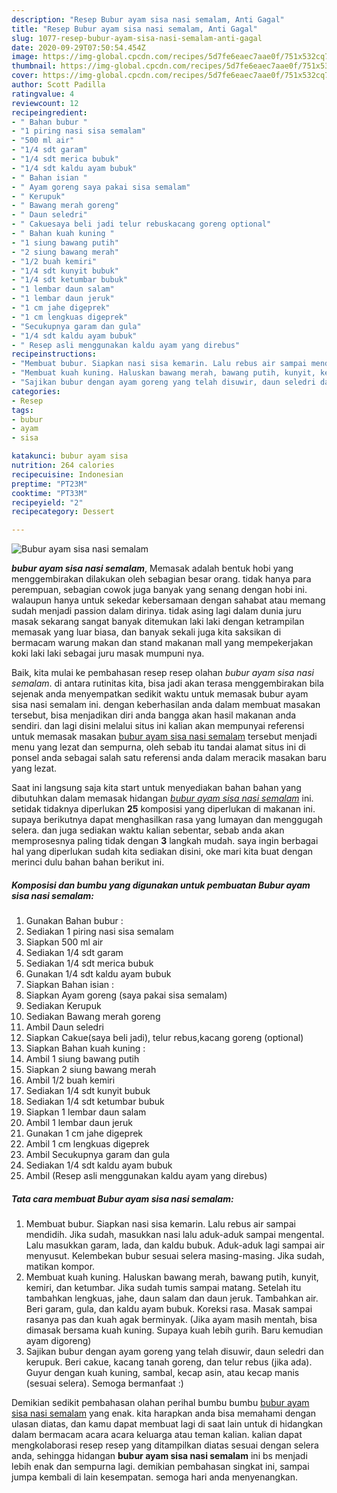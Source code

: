 ```yaml
---
description: "Resep Bubur ayam sisa nasi semalam, Anti Gagal"
title: "Resep Bubur ayam sisa nasi semalam, Anti Gagal"
slug: 1077-resep-bubur-ayam-sisa-nasi-semalam-anti-gagal
date: 2020-09-29T07:50:54.454Z
image: https://img-global.cpcdn.com/recipes/5d7fe6eaec7aae0f/751x532cq70/bubur-ayam-sisa-nasi-semalam-foto-resep-utama.jpg
thumbnail: https://img-global.cpcdn.com/recipes/5d7fe6eaec7aae0f/751x532cq70/bubur-ayam-sisa-nasi-semalam-foto-resep-utama.jpg
cover: https://img-global.cpcdn.com/recipes/5d7fe6eaec7aae0f/751x532cq70/bubur-ayam-sisa-nasi-semalam-foto-resep-utama.jpg
author: Scott Padilla
ratingvalue: 4
reviewcount: 12
recipeingredient:
- " Bahan bubur "
- "1 piring nasi sisa semalam"
- "500 ml air"
- "1/4 sdt garam"
- "1/4 sdt merica bubuk"
- "1/4 sdt kaldu ayam bubuk"
- " Bahan isian "
- " Ayam goreng saya pakai sisa semalam"
- " Kerupuk"
- " Bawang merah goreng"
- " Daun seledri"
- " Cakuesaya beli jadi telur rebuskacang goreng optional"
- " Bahan kuah kuning "
- "1 siung bawang putih"
- "2 siung bawang merah"
- "1/2 buah kemiri"
- "1/4 sdt kunyit bubuk"
- "1/4 sdt ketumbar bubuk"
- "1 lembar daun salam"
- "1 lembar daun jeruk"
- "1 cm jahe digeprek"
- "1 cm lengkuas digeprek"
- "Secukupnya garam dan gula"
- "1/4 sdt kaldu ayam bubuk"
- " Resep asli menggunakan kaldu ayam yang direbus"
recipeinstructions:
- "Membuat bubur. Siapkan nasi sisa kemarin. Lalu rebus air sampai mendidih. Jika sudah, masukkan nasi lalu aduk-aduk sampai mengental. Lalu masukkan garam, lada, dan kaldu bubuk. Aduk-aduk lagi sampai air menyusut. Kelembekan bubur sesuai selera masing-masing. Jika sudah, matikan kompor."
- "Membuat kuah kuning. Haluskan bawang merah, bawang putih, kunyit, kemiri, dan ketumbar. Jika sudah tumis sampai matang. Setelah itu tambahkan lengkuas, jahe, daun salam dan daun jeruk. Tambahkan air. Beri garam, gula, dan kaldu ayam bubuk. Koreksi rasa. Masak sampai rasanya pas dan kuah agak berminyak. (Jika ayam masih mentah, bisa dimasak bersama kuah kuning. Supaya kuah lebih gurih. Baru kemudian ayam digoreng)"
- "Sajikan bubur dengan ayam goreng yang telah disuwir, daun seledri dan kerupuk. Beri cakue, kacang tanah goreng, dan telur rebus (jika ada). Guyur dengan kuah kuning, sambal, kecap asin, atau kecap manis (sesuai selera). Semoga bermanfaat :)"
categories:
- Resep
tags:
- bubur
- ayam
- sisa

katakunci: bubur ayam sisa 
nutrition: 264 calories
recipecuisine: Indonesian
preptime: "PT23M"
cooktime: "PT33M"
recipeyield: "2"
recipecategory: Dessert

---
```



![Bubur ayam sisa nasi semalam](https://img-global.cpcdn.com/recipes/5d7fe6eaec7aae0f/751x532cq70/bubur-ayam-sisa-nasi-semalam-foto-resep-utama.jpg)

<b><i>bubur ayam sisa nasi semalam</i></b>, Memasak adalah bentuk hobi yang menggembirakan dilakukan oleh sebagian besar orang. tidak hanya para perempuan, sebagian cowok juga banyak yang senang dengan hobi ini. walaupun hanya untuk sekedar kebersamaan dengan sahabat atau memang sudah menjadi passion dalam dirinya. tidak asing lagi dalam dunia juru masak sekarang sangat banyak ditemukan laki laki dengan ketrampilan memasak yang luar biasa, dan banyak sekali juga kita saksikan di bermacam warung makan dan stand makanan mall yang mempekerjakan koki laki laki sebagai juru masak mumpuni nya.

Baik, kita mulai ke pembahasan resep resep olahan <i>bubur ayam sisa nasi semalam</i>. di antara rutinitas kita, bisa jadi akan terasa menggembirakan bila sejenak anda menyempatkan sedikit waktu untuk memasak bubur ayam sisa nasi semalam ini. dengan keberhasilan anda dalam membuat masakan tersebut, bisa menjadikan diri anda bangga akan hasil makanan anda sendiri. dan lagi disini melalui situs ini kalian akan mempunyai referensi untuk memasak masakan <u>bubur ayam sisa nasi semalam</u> tersebut menjadi menu yang lezat dan sempurna, oleh sebab itu tandai alamat situs ini di ponsel anda sebagai salah satu referensi anda dalam meracik masakan baru yang lezat.




Saat ini langsung saja kita start untuk menyediakan bahan bahan yang dibutuhkan dalam memasak hidangan <u><i>bubur ayam sisa nasi semalam</i></u> ini. setidak tidaknya diperlukan <b>25</b> komposisi yang diperlukan di makanan ini. supaya berikutnya dapat menghasilkan rasa yang lumayan dan menggugah selera. dan juga sediakan waktu kalian sebentar, sebab anda akan memprosesnya paling tidak dengan <b>3</b> langkah mudah. saya ingin berbagai hal yang diperlukan sudah kita sediakan disini, oke mari kita buat dengan merinci dulu bahan bahan berikut ini.

<!--inarticleads1-->

##### Komposisi dan bumbu yang digunakan untuk pembuatan Bubur ayam sisa nasi semalam:

1. Gunakan  Bahan bubur :
1. Sediakan 1 piring nasi sisa semalam
1. Siapkan 500 ml air
1. Sediakan 1/4 sdt garam
1. Sediakan 1/4 sdt merica bubuk
1. Gunakan 1/4 sdt kaldu ayam bubuk
1. Siapkan  Bahan isian :
1. Siapkan  Ayam goreng (saya pakai sisa semalam)
1. Sediakan  Kerupuk
1. Sediakan  Bawang merah goreng
1. Ambil  Daun seledri
1. Siapkan  Cakue(saya beli jadi), telur rebus,kacang goreng (optional)
1. Siapkan  Bahan kuah kuning :
1. Ambil 1 siung bawang putih
1. Siapkan 2 siung bawang merah
1. Ambil 1/2 buah kemiri
1. Sediakan 1/4 sdt kunyit bubuk
1. Sediakan 1/4 sdt ketumbar bubuk
1. Siapkan 1 lembar daun salam
1. Ambil 1 lembar daun jeruk
1. Gunakan 1 cm jahe digeprek
1. Ambil 1 cm lengkuas digeprek
1. Ambil Secukupnya garam dan gula
1. Sediakan 1/4 sdt kaldu ayam bubuk
1. Ambil  (Resep asli menggunakan kaldu ayam yang direbus)




<!--inarticleads2-->

##### Tata cara membuat Bubur ayam sisa nasi semalam:

1. Membuat bubur. Siapkan nasi sisa kemarin. Lalu rebus air sampai mendidih. Jika sudah, masukkan nasi lalu aduk-aduk sampai mengental. Lalu masukkan garam, lada, dan kaldu bubuk. Aduk-aduk lagi sampai air menyusut. Kelembekan bubur sesuai selera masing-masing. Jika sudah, matikan kompor.
1. Membuat kuah kuning. Haluskan bawang merah, bawang putih, kunyit, kemiri, dan ketumbar. Jika sudah tumis sampai matang. Setelah itu tambahkan lengkuas, jahe, daun salam dan daun jeruk. Tambahkan air. Beri garam, gula, dan kaldu ayam bubuk. Koreksi rasa. Masak sampai rasanya pas dan kuah agak berminyak. (Jika ayam masih mentah, bisa dimasak bersama kuah kuning. Supaya kuah lebih gurih. Baru kemudian ayam digoreng)
1. Sajikan bubur dengan ayam goreng yang telah disuwir, daun seledri dan kerupuk. Beri cakue, kacang tanah goreng, dan telur rebus (jika ada). Guyur dengan kuah kuning, sambal, kecap asin, atau kecap manis (sesuai selera). Semoga bermanfaat :)




Demikian sedikit pembahasan olahan perihal bumbu bumbu <u>bubur ayam sisa nasi semalam</u> yang enak. kita harapkan anda bisa memahami dengan ulasan diatas, dan kamu dapat membuat lagi di saat lain untuk di hidangkan dalam bermacam acara acara keluarga atau teman kalian. kalian dapat mengkolaborasi resep resep yang ditampilkan diatas sesuai dengan selera anda, sehingga hidangan <b>bubur ayam sisa nasi semalam</b> ini bs menjadi lebih enak dan sempurna lagi. demikian pembahasan singkat ini, sampai jumpa kembali di lain kesempatan. semoga hari anda menyenangkan.
